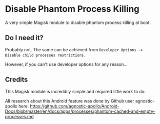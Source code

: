 # Disable Phantom Process Killing

A very simple Magisk module to disable phantom process killing at boot.

## Do I need it?

Probably not. The same can be achieved from `Developer Options -> Disable child processes restrictions`.

However, if you can't use developer options for any reason...

## Credits

This Magisk module is incredibly simple and required little work to do.

All research about this Android feature was done by Github user agnostic-apollo here: https://github.com/agnostic-apollo/Android-Docs/blob/master/en/docs/apps/processes/phantom-cached-and-empty-processes.md